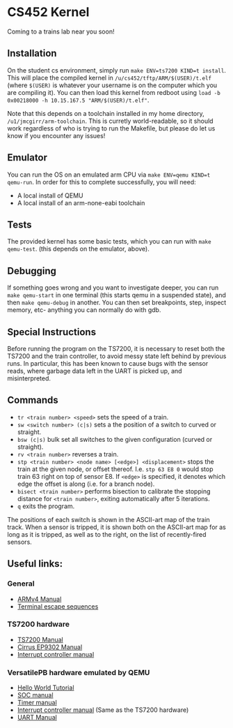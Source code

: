 CS452 Kernel
============
Coming to a trains lab near you soon!

<!---BEGIN LaTeX INCLUDED-->
Installation
------------
On the student cs environment, simply run `make ENV=ts7200 KIND=t install`.
This will place the compiled kernel in `/u/cs452/tftp/ARM/$(USER)/t.elf`
(where `$(USER)` is whatever your username is on the computer which you are
compiling it). You can then load this kernel from
redboot using `load -b 0x00218000 -h 10.15.167.5 "ARM/$(USER)/t.elf"`.

Note that this depends on a toolchain installed in my home directory,
`/u1/jmcgirr/arm-toolchain`. This is curretly world-readable, so it should
work regardless of who is trying to run the Makefile, but please do let us
know if you encounter any issues!

Emulator
--------
You can run the OS on an emulated arm CPU via `make ENV=qemu KIND=t qemu-run`. In
order for this to complete successfully, you will need:

 - A local install of QEMU
 - A local install of an arm-none-eabi toolchain

Tests
-----
The provided kernel has some basic tests, which you can run with
`make qemu-test`. (this depends on the emulator, above).

Debugging
---------
If something goes wrong and you want to investigate deeper, you can run
`make qemu-start` in one terminal (this starts qemu in a suspended
state), and then `make qemu-debug` in another. You can then set
breakpoints, step, inspect memory, etc- anything you can normally do with gdb.

Special Instructions
--------------------

Before running the program on the TS7200, it is necessary to reset both the TS7200 and the
train controller, to avoid messy state left behind by previous runs.
In particular, this has been known to cause bugs with the sensor reads, where garbage data
left in the UART is picked up, and misinterpreted.

Commands
--------

 - `tr <train number> <speed>` sets the speed of a train.
 - `sw <switch number> (c|s)` sets a the position of a switch to curved or straight.
 - `bsw (c|s)` bulk set all switches to the given configuration (curved or straight).
 - `rv <train number>` reverses a train.
 - `stp <train number> <node name> [<edge>] <displacement>` stops the train at
   the given node, or offset thereof. I.e. `stp 63 E8 0` would stop train 63
   right on top of sensor E8. If `<edge>` is specified, it denotes which edge
   the offset is along (i.e. for a branch node).
 - `bisect <train number>` performs bisection to calibrate the stopping distance
   for `<train number>`, exiting automatically after 5 iterations.
 - `q` exits the program.

The positions of each switch is shown in the ASCII-art map of the train track.
When a sensor is tripped, it is shown both on the ASCII-art map for as long as
it is tripped, as well as to the right, on the list of recently-fired sensors.
<!--END LaTeX INCLUDED-->

Useful links:
-------------

### General

 - [ARMv4 Manual](http://www.cgl.uwaterloo.ca/~wmcowan/teaching/cs452/pdf/arm-architecture.pdf)
 - [Terminal escape sequences](http://ascii-table.com/ansi-escape-sequences.php)

### TS7200 hardware

 - [TS7200 Manual](http://www.cgl.uwaterloo.ca/~wmcowan/teaching/cs452/pdf/ts-7200-manual.pdf)
 - [Cirrus EP9302 Manual](http://www.cgl.uwaterloo.ca/~wmcowan/teaching/cs452/pdf/ep93xx-user-guide.pdf)
 - [Interrupt controller manual](http://www.cgl.uwaterloo.ca/~wmcowan/teaching/cs452/pdf/icu-pl190.pdf)

### VersatilePB hardware emulated by QEMU

 - [Hello World Tutorial](https://balau82.wordpress.com/2010/02/28/hello-world-for-bare-metal-arm-using-qemu/)
 - [SOC manual](http://infocenter.arm.com/help/topic/com.arm.doc.dui0224i/DUI0224I_realview_platform_baseboard_for_arm926ej_s_ug.pdf)
 - [Timer manual](http://infocenter.arm.com/help/topic/com.arm.doc.ddi0271d/DDI0271.pdf)
 - [Interrupt controller manual](http://infocenter.arm.com/help/topic/com.arm.doc.ddi0181e/DDI0181.pdf) (Same as the TS7200 hardware)
 - [UART Manual](http://infocenter.arm.com/help/topic/com.arm.doc.ddi0183f/DDI0183.pdf)
